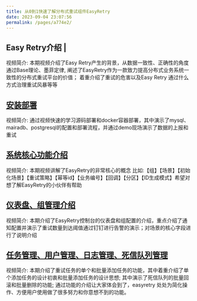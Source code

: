 ```yaml
---
title: 从0到1快速了解分布式重试组件EasyRetry
date: 2023-09-04 23:07:56
permalink: /pages/a774e2/
---
```


## <EasyRetryIcon iconType='icon-shipin' /> Easy Retry介绍   [<EasyRetryIcon iconType='icon-jinritoutiao'/>](https://www.ixigua.com/i7269575684715086394/) | [<EasyRetryIcon iconType='icon-wf_Bzhan'/>](https://www.bilibili.com/video/BV1Yu4y1k7WU/)
视频简介: 本期视频介绍了Easy Retry产生的背景，从数据一致性、正确性的角度通过Base理论、墨菲定律, 阐述了EasyRetry作为一款致力提高分布式业务系统一致性的分布式重试平台的价值；
着重介绍了重试的危害以及Easy Retry 通过什么方式治理重试风暴等等

## <EasyRetryIcon iconType='icon-shipin' /> [安装部署](https://www.ixigua.com/i7270180938343154213/)
视频简介: 通过视频快速的学习源码部署和docker容器部署，其中演示了mysql、mairadb、postgresql的配置和部署流程，并通过demo现场演示了数据的上报和重试

## <EasyRetryIcon iconType='icon-shipin' /> [系统核心功能介绍](https://www.ixigua.com/i7271502813170139703/)
视频简介: 本期视频讲解了EasyRetry的非常核心的概念 比如:【组】【场景】【初始化场景】【重试策略】【幂等id】【业务编号】【回调】【分区】【ID生成模式】希望对想了解EasyRetry的小伙伴有帮助

## <EasyRetryIcon iconType='icon-shipin' />  [仪表盘、组管理介绍](https://www.ixigua.com/i7274452151303143997/)
视频简介: 本期介绍了EasyRetry控制台的仪表盘和组配置的介绍，重点介绍了通知配置并演示了重试数量到达阈值通过钉钉进行告警的演示；对场景的核心字段进行了说明介绍

## <EasyRetryIcon iconType='icon-shipin' />  [任务管理、用户管理、日志管理、死信队列管理](https://www.ixigua.com/i7274984363933041187/)
视频简介: 本期介绍了重试任务的单个和批量添加任务的功能，其中着重介绍了单个添加任务的设计初衷和批量添加任务的设计思想; 其中演示了死信队列的批量回滚和批量删除的功能; 通过功能的介绍让大家体会到了，easyretry 处处为简化操作、方便用户使用做了很多努力和你意想不到的功能。
